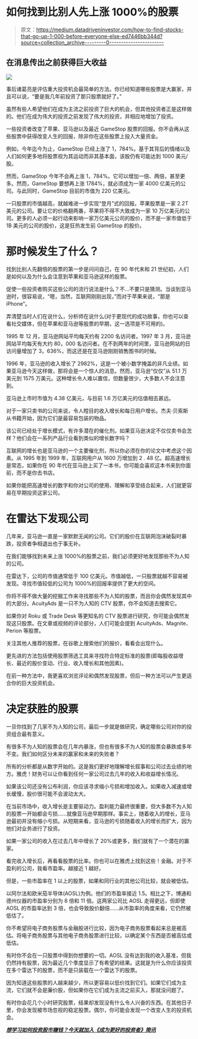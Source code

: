 # 如何找到比别人先上涨 1000%的股票

> 原文：<https://medium.datadriveninvestor.com/how-to-find-stocks-that-go-up-1-000-before-everyone-else-ed7446bb344d?source=collection_archive---------0----------------------->

## 在消息传出之前获得巨大收益

![](img/e1fdf66947a0b6013a44743312c397ad.png)

事后诸葛亮是评估重大投资机会最简单的方法。你已经知道哪些股票是大赢家，并且可以说，“要是我几年前投资了那只股票就好了。”

虽然有些人希望他们在成为主流之前投资了巨大的机会，但其他投资者正是这样做的。他们在成为伟大的投资之前发现了伟大的投资，并相应地增加了投资。

一些投资者改变了苹果、亚马逊以及最近 GameStop 股票的回报。你不会再从这些股票中获得改变人生的回报，除非你在这些股票上投入大量资金。

例如，今年迄今为止，GameStop 已经上涨了 1，784%。基于其背后的情绪以及人们如何更多地将股票视为其运动而非其基本面，该股仍有可能达到 1000 美元/股。

然而，GameStop 今年不会再上涨 1，784%。它可以增加一倍、两倍，甚至更多。然而，GameStop 要想再上涨 1784%，就必须成为一家 4000 亿美元的公司。与此同时，GameStop 目前的市值为 220 亿美元。

一只股票的市值越高，就越难进一步实现“登月”式的回报。苹果股票是一家 2.2T 美元的公司。要让它的价格翻两番，苹果将不得不大致成为一家 10 万亿美元的公司。更多的人必须一起行动来影响一家万亿美元公司的股价，而不是一家市值低于 1B 美元的公司的股价，这是狂热发生前 GameStop 的股价。

# 那时候发生了什么？

找到比别人先翻倍的股票的第一步是问问自己，在 90 年代末和 21 世纪初，人们是如何以及为什么会注意到苹果和亚马逊这样的股票。

促使一些投资者购买这些公司的流行说法是什么？不…不要只是猜测。当谈到亚马逊时，很容易说，“嗯，当然，互联网刚刚出现，”而对于苹果来说，“那是 iPhone”。

弄清楚当时人们在说什么，分析师在说什么(对于更现代的成功故事，你也可以查看社交媒体，但在苹果和亚马逊等股票的早期，这一选项是不可用的)。

1995 年 12 月，亚马逊网站平均每天约有 2200 名访问者。1997 年 3 月，亚马逊网站平均每天有大约 80，000 名访问者。在不到两年的时间里，亚马逊网站的日访问量增加了 3，636%，而这还是在亚马逊刚刚销售图书的时候。

1996 年，亚马逊的收入增长了 2982%，这是一个被小数字掩盖的非凡业绩。如果亚马逊今天这样做，那将会是一个惊人的消息。然而，亚马逊“仅仅”从 51.1 万美元到 1575 万美元。这种增长令人难以置信，但数量很少，大多数人不会注意到。

亚马逊上市时市值为 4.38 亿美元，与目前 1.6 万亿美元的估值相去甚远。

对于一家只卖书的公司来说，令人瞠目的收入增长和每日用户增长。杰夫·贝索斯从书籍开始，因为它们是最容易包装的物品。

该公司已经处于增长模式，有许多潜在的催化剂。如果亚马逊决定不仅仅卖书会怎样？他们会在一系列产品行业看到类似的增长数字吗？

互联网的增长也是亚马逊的一个主要催化剂，所以你必须在你的论文中考虑这个因素。从 1995 年到 1999 年，互联网用户从 1600 万增加到 2 . 48 亿。超高速增长是常态，如果你在 90 年代在亚马逊上买了一本书，你可能会喜欢这本书来到你面前，而不是你去书店。

如果你能把高速增长的数字和你对公司的使用、理解和享受结合起来，人们就更容易在早期投资这家公司。

# 在雷达下发现公司

几年来，亚马逊一直是一家默默无闻的公司。它们的股价在互联网泡沫破裂时暴跌，投资者争相退出也于事无补。

在我们能够找到未来上涨 1000%的股票之前，我们必须更好地发现那些不为人知的公司。

在雷达下，公司的市值通常低于 100 亿美元。市值越低，一只股票就越不容易被发现。寻找市值较低的公司为 1000%的回报率提供了更大的空间。

你将不得不做大量的挖掘工作来寻找那些不为人知的股票，而且你会偶然发现其中的大部分。AcuityAds 是一只不为人知的 CTV 股票，你不会知道去搜索它。

如果你对 Roku 或 Trade Desk 等更知名的 CTV 股票进行研究，你可能会偶然发现这只股票。在文章或视频的评论部分，人们可能会提到 AcuityAds、Magnite、Perion 等股票。

关注其他人推荐的股票，在谷歌上搜索他们的报价，看看会出现什么。

更先进的方法包括使用股票筛选工具来寻找符合特定标准的股票(即每股收益增长、最近的股价变动、行业、收入增长和其他因素)。

在前一种方法中，我更喜欢浏览评论和偶然发现股票，但后一种方法可以产生更适合你的巨大投资机会。

# 决定获胜的股票

一旦你找到了几家不为人知的公司，最后一步就是做研究，确定哪些公司对你的投资组合最有意义。

有很多不为人知的股票会在几年内暴涨，但也有很多不为人知的股票会暴跌或多年不变。我们如何区分未来的赢家和未来的失败者？

所有的分析都是从数字开始的。这是我们更好地理解增长叙事和公司过去业绩的地方。雅虎！财务可以让你看到任何一家公司过去几年的收入和收益增长情况。

如果该公司还没有公布利润，你应该寻求缩小亏损和增加收入。如果收入减速或增长缓慢，股价很可能不会波动太大。

在当前市场中，收入增长是主要驱动力。盈利能力最终很重要，但大多数不为人知的股票一开始都会亏损……就像亚马逊早期那样。事实上，随着收入的增长，亚马逊最初并没有缩小亏损。从短期来看，亚马逊的亏损随着收入的增长而扩大，因为他们对业务进行了投资。

如果一家公司的收入在过去几年中增长了 20%或更多，我们就有了一个潜在的赢家。

看完收入增长后，再看看股票的比率。你也可以在雅虎上找到这些！金融。对于不盈利的公司，我看市盈率。越接近 1 越好。

但是，一些市盈率在 1 以上的股票，如果和同行业的其他公司比较，就会被低估。

以阿尔法和欧米茄半导体(AOSL)为例。他们的市盈率接近 1.5。相比之下，博通和德州仪器的市盈率分别为 8 倍和 11 倍。这两家公司比 AOSL 走得更远，但即使 AOSL 的市盈率达到 3 倍，也会导致股价翻倍……从市盈率的角度来看，它仍然被低估了。

你不希望将电子商务股票与金融股进行比较，因为电子商务股票看起来总是被高估。将电子商务股票与其他电子商务股票进行比较，以确定某个东西是否被高估或低估。

有时你不会在一只股票中得到你想要的一切。AOSL 没有达到我的收入基准，但我仍然持有股票，因为最近几个季度显示了有希望的结果。这就是为什么你应该投资在多个雷达下的股票，而不是只装载在一个雷达下的股票。

因为知道这些股票的人越来越少，所以更容易以低价找到它们。如果它们成为主流，它们就不会是廉价股，但如果你在它们成为主流之前买入，那就没问题了。

有时你会花几个小时研究股票，结果却发现没有什么令人兴奋的东西。在其他日子里，你会发现被市场忽视的稳定股票。偶尔，你可能会发现一个改变人生的投资机会。

[***想学习如何投资股市赚钱？今天就加入《成为更好的投资者》简讯***](https://solitary-haze-4234.ck.page/6025081be9)